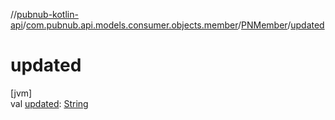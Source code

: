 //[pubnub-kotlin-api](../../../index.md)/[com.pubnub.api.models.consumer.objects.member](../index.md)/[PNMember](index.md)/[updated](updated.md)

# updated

[jvm]\
val [updated](updated.md): [String](https://kotlinlang.org/api/latest/jvm/stdlib/kotlin/-string/index.html)
